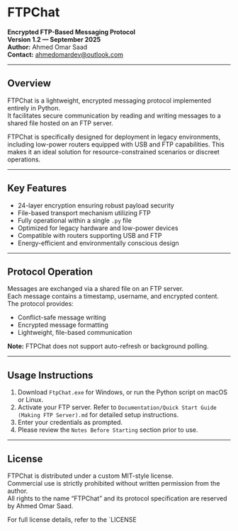 # FTPChat  
**Encrypted FTP-Based Messaging Protocol**  
**Version 1.2 — September 2025**  
**Author:** Ahmed Omar Saad  
**Contact:** ahmedomardev@outlook.com

---

## Overview

FTPChat is a lightweight, encrypted messaging protocol implemented entirely in Python.  
It facilitates secure communication by reading and writing messages to a shared file hosted on an FTP server.

FTPChat is specifically designed for deployment in legacy environments, including low-power routers equipped with USB and FTP capabilities. This makes it an ideal solution for resource-constrained scenarios or discreet operations.

---

## Key Features

- 24-layer encryption ensuring robust payload security  
- File-based transport mechanism utilizing FTP  
- Fully operational within a single `.py` file  
- Optimized for legacy hardware and low-power devices  
- Compatible with routers supporting USB and FTP  
- Energy-efficient and environmentally conscious design

---

## Protocol Operation

Messages are exchanged via a shared file on an FTP server.  
Each message contains a timestamp, username, and encrypted content.  
The protocol provides:
- Conflict-safe message writing  
- Encrypted message formatting  
- Lightweight, file-based communication

**Note:** FTPChat does not support auto-refresh or background polling.

---

## Usage Instructions

1. Download `FtpChat.exe` for Windows, or run the Python script on macOS or Linux.
2. Activate your FTP server. Refer to `Documentation/Quick Start Guide (Making FTP Server).md` for detailed setup instructions.
3. Enter your credentials as prompted.
4. Please review the `Notes Before Starting` section prior to use.

---

## License

FTPChat is distributed under a custom MIT-style license.  
Commercial use is strictly prohibited without written permission from the author.  
All rights to the name “FTPChat” and its protocol specification are reserved by Ahmed Omar Saad.

For full license details, refer to the `LICENSE